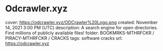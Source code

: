# Odcrawler.xyz

cover: https://odcrawler.xyz/ODCrawler%20Logo.png
created: November 14, 2021 3:00 PM (UTC)
description: A search engine for open directories. Find millions of publicly available files!
folder: BOOKMRKS-MTHRFCKR / PIRACY-MTHRFCKR / CRACKS
tags: software cracks
url: https://odcrawler.xyz